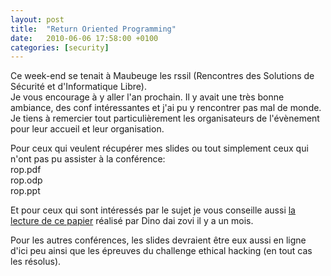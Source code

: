 ```yaml
---
layout: post
title:  "Return Oriented Programming"
date:   2010-06-06 17:58:00 +0100
categories: [security]
---
```

Ce week-end se tenait à Maubeuge les rssil (Rencontres des Solutions de Sécurité et d'Informatique Libre).  
Je vous encourage à y aller l'an prochain. Il y avait une très bonne ambiance, des conf intéressantes et j'ai pu y rencontrer pas mal de monde. Je tiens à remercier tout particulièrement les organisateurs de l'évènement pour leur accueil et leur organisation.

Pour ceux qui veulent récupérer mes slides ou tout simplement ceux qui n'ont pas pu assister à la conférence:  
rop.pdf  
rop.odp  
rop.ppt

Et pour ceux qui sont intéressés par le sujet je vous conseille aussi [la lecture de ce papier](https://trailofbits.files.wordpress.com/2010/04/practical-rop.pdf) réalisé par Dino dai zovi il y a un mois.

Pour les autres conférences, les slides devraient être eux aussi en ligne d'ici peu ainsi que les épreuves du challenge ethical hacking (en tout cas les résolus).

